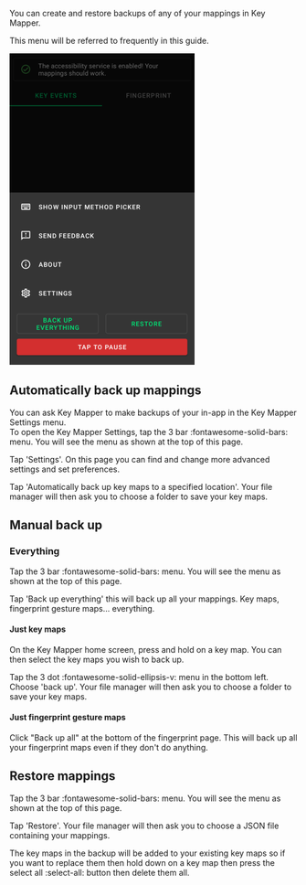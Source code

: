 You can create and restore backups of any of your mappings in Key Mapper.

This menu will be referred to frequently in this guide.

![](../images/home-menu.png)

## Automatically back up mappings

You can ask Key Mapper to make backups of your in-app in the Key Mapper Settings menu.<br />
To open the Key Mapper Settings, tap the 3 bar :fontawesome-solid-bars: menu. You will see the menu as shown at the top of this page.

Tap 'Settings'. On this page you can find and change more advanced settings and set preferences.

Tap 'Automatically back up key maps to a specified location'. Your file manager will then ask you to choose a folder to save your key maps.

## Manual back up

### Everything

Tap the 3 bar :fontawesome-solid-bars: menu. You will see the menu as shown at the top of this page.

Tap 'Back up everything' this will back up all your mappings. Key maps, fingerprint gesture maps... everything.

#### Just key maps

On the Key Mapper home screen, press and hold on a key map. You can then select the key maps you wish to back up.

Tap the 3 dot :fontawesome-solid-ellipsis-v: menu in the bottom left. Choose 'back up'. Your file manager will then ask you to choose a folder to save your key maps.

#### Just fingerprint gesture maps

Click "Back up all" at the bottom of the fingerprint page. This will back up all your fingerprint maps even if they don't do anything.

## Restore mappings

Tap the 3 bar :fontawesome-solid-bars: menu. You will see the menu as shown at the top of this page.

Tap 'Restore'. Your file manager will then ask you to choose a JSON file containing your mappings.

The key maps in the backup will be added to your existing key maps so if you want to replace them then hold down on a key map then press the select all :select-all: button then delete them all. 